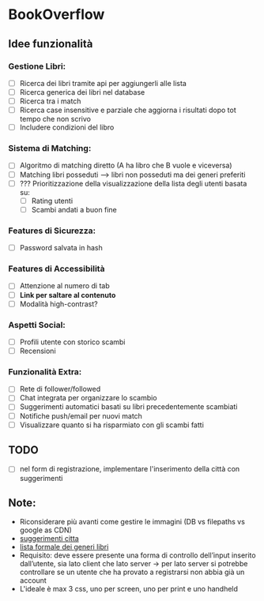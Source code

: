 # BookOverflow

## Idee funzionalità

### Gestione Libri:

-   [ ] Ricerca dei libri tramite api per aggiungerli alle lista
-   [ ] Ricerca generica dei libri nel database
-   [ ] Ricerca tra i match
-   [ ] Ricerca case insensitive e parziale che aggiorna i risultati dopo tot tempo che non scrivo
-   [ ] Includere condizioni del libro

### Sistema di Matching:

-   [ ] Algoritmo di matching diretto (A ha libro che B vuole e viceversa)
-   [ ] Matching libri posseduti --> libri non posseduti ma dei generi preferiti
-   [ ] ??? Prioritizzazione della visualizzazione della lista degli utenti basata su:
    -   [ ] Rating utenti
    -   [ ] Scambi andati a buon fine

### Features di Sicurezza:

-   [ ] Password salvata in hash

### Features di Accessibilità

-   [ ] Attenzione al numero di tab
-   [ ] **Link per saltare al contenuto**
-   [ ] Modalità high-contrast?

### Aspetti Social:

-   [ ] Profili utente con storico scambi
-   [ ] Recensioni

### Funzionalità Extra:

-   [ ] Rete di follower/followed
-   [ ] Chat integrata per organizzare lo scambio
-   [ ] Suggerimenti automatici basati su libri precedentemente scambiati
-   [ ] Notifiche push/email per nuovi match
-   [ ] Visualizzare quanto si ha risparmiato con gli scambi fatti

## TODO
- [ ] nel form di registrazione, implementare l'inserimento della città con suggerimenti

## Note:

-   Riconsiderare più avanti come gestire le immagini (DB vs filepaths vs google as CDN)
-   [suggerimenti citta](https://www.html.it/script/creazione-menu-a-discesa-con-lista-di-tutti-i-comuni-italiani/)
-   [lista formale dei generi libri](https://www.bisg.org/complete-bisac-subject-headings-list)
-   Requisito: deve essere presente una forma di controllo dell’input inserito dall’utente, sia lato client che lato server → per lato server si potrebbe controllare se un utente che ha provato a registrarsi non abbia già un account
-   L'ideale è max 3 css, uno per screen, uno per print e uno handheld
